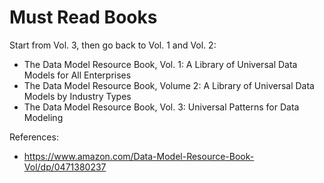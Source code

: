 
# Must Read Books

Start from Vol. 3, then go back to Vol. 1 and Vol. 2:

- The Data Model Resource Book, Vol. 1: A Library of Universal Data Models for All Enterprises
- The Data Model Resource Book, Volume 2: A Library of Universal Data Models by Industry Types
- The Data Model Resource Book, Vol. 3: Universal Patterns for Data Modeling

References:
- https://www.amazon.com/Data-Model-Resource-Book-Vol/dp/0471380237
